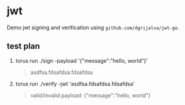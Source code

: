 # jwt

[summary]::
Demo jwt signing and verification using `github.com/dgrijalva/jwt-go`.

## test plan
1. torus run ./sign -payload '{"message":"hello, world"}'
    > asdfsa.fdsafdsa.fdsafdsa
2. torus run ./verify -jwt 'asdfsa.fdsafdsa.fdsafdsa'
    > valid/invalid
    > payload: {"message":"hello, world"}
